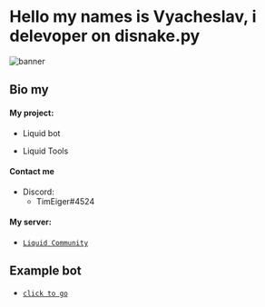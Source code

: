 # Hello my names is Vyacheslav, i delevoper on disnake.py
![banner](https://cdn.discordapp.com/attachments/824353537080557569/959398559021690950/unknown.png)
## Bio my
#### My project:
- Liquid bot

- Liquid Tools

#### Contact me
  - Discord:  
    - TimEiger#4524



#### My server:

  - [`Liquid Community`](https://discord.gg/Tk9R9CH8Z3)

## Example bot
  - [`click to go`](https://github.com/timeigerpy/timeigerpy/blob/main/example-bot.md#example-bot-on-disnakepy)
